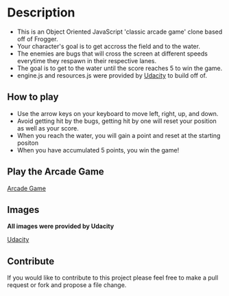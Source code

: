 # Description
 - This is an Object Oriented JavaScript 'classic arcade game' clone based off of Frogger.
 - Your character's goal is to get accross the field and to the water.
 - The enemies are bugs that will cross the screen at different speeds everytime they respawn in their respective lanes.
 - The goal is to get to the water until the score reaches 5 to win the game.
 - engine.js and resources.js were provided by [Udacity](https://www.udacity.com/) to build off of.
 
## How to play
 - Use the arrow keys on your keyboard to move left, right, up, and down.
 - Avoid getting hit by the bugs, getting hit by one will reset your position as well as your score.
 - When you reach the water, you will gain a point and reset at the starting positon
 - When you have accumulated 5 points, you win the game!

## Play the Arcade Game
[Arcade Game](https://alekay.github.io/arcade-game/)

## Images
**All images were provided by Udacity**  

[Udacity](https://www.udacity.com/)  

## Contribute
If you would like to contribute to this project please feel free to make a pull request or fork and propose a file change.
